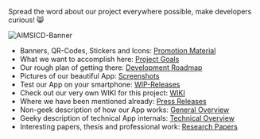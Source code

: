Spread the word about our project everywhere possible, make developers curious! :smile_cat:

![AIMSICD-Banner](https://github.com/SecUpwN/Android-IMSI-Catcher-Detector/raw/master/PROMOTION/AIMSICD-Banner_Small.png)

* Banners, QR-Codes, Stickers and Icons: [Promotion Material](https://github.com/SecUpwN/Android-IMSI-Catcher-Detector/tree/master/PROMOTION)
* What we want to accomplish here: [Project Goals](https://github.com/SecUpwN/Android-IMSI-Catcher-Detector#goals-please-read-carefully)
* Our rough plan of getting there: [Development Roadmap](https://github.com/SecUpwN/Android-IMSI-Catcher-Detector#development-roadmap)
* Pictures of our beautiful App: [Screenshots](https://github.com/SecUpwN/Android-IMSI-Catcher-Detector/tree/master/SCREENSHOTS)
* Test our App on your smartphone: [WIP-Releases](https://github.com/SecUpwN/Android-IMSI-Catcher-Detector/releases)
* Check out our very own WIKI for this project: [WIKI](https://github.com/SecUpwN/Android-IMSI-Catcher-Detector/wiki)
* Where we have been mentioned already: [Press Releases](https://github.com/SecUpwN/Android-IMSI-Catcher-Detector/wiki/Press-Releases)
* Non-geek description of how our App works: [General Overview](https://github.com/SecUpwN/Android-IMSI-Catcher-Detector/wiki/General-Overview)
* Geeky description of technical App internals: [Technical Overview](https://github.com/SecUpwN/Android-IMSI-Catcher-Detector/wiki/Technical-Overview)
* Interesting papers, thesis and professional work: [Research Papers](https://github.com/SecUpwN/Android-IMSI-Catcher-Detector/tree/master/PAPERS)